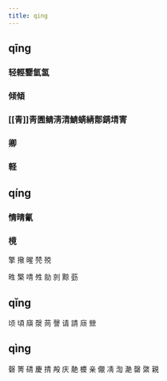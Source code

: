 ```yaml
---
title: qing
---
```


## qīng
### 轻輕鑋氫氢
### 倾傾
### [[青]]靑圊鲭淸清鯖蜻綪郬錆埥寈
### 卿
### 軽
## qíng
### 情晴氰
### 樈
擎
擏
暒
棾
殑


甠
檠
啨
夝
勍
剠
黥
葝
## qǐng
顷
頃
廎
漀
苘
謦
请
請
庼
檾
## qìng
磬
箐
碃
慶
掅
殸
庆
靘
櫦
亲
儬
凊
渹
濪
罄
綮
親
